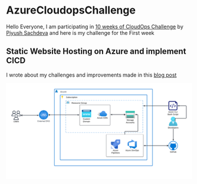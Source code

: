 # AzureCloudopsChallenge

Hello Everyone, I am participating in [10 weeks of CloudOps Challenge](https://github.com/piyushsachdeva/10weeksofcloudops/blob/main/README.md) by [Piyush Sachdeva](https://www.linkedin.com/in/piyush-sachdeva/) and here is my challenge for the First week

## Static Website Hosting on Azure and implement CICD

I wrote about my challenges and improvements made in this <a href="blog.mmuyideen.xyz">blog post</a>

<img src="Architecturediagram.png" alt="Archtecture diagram">



